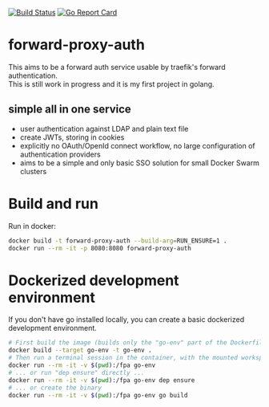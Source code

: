 [![Build Status](https://travis-ci.org/kekru/forward-proxy-auth.svg?branch=master)](https://travis-ci.org/kekru/forward-proxy-auth)
[![Go Report Card](https://goreportcard.com/badge/github.com/kekru/forward-proxy-auth)](https://goreportcard.com/report/github.com/kekru/forward-proxy-auth)

# forward-proxy-auth
This aims to be a forward auth service usable by traefik's forward authentication.  
This is still work in progress and it is my first project in golang.

## simple all in one service
+ user authentication against LDAP and plain text file
+ create JWTs, storing in cookies
+ explicitly no OAuth/OpenId connect workflow, no large configuration of authentication providers 
+ aims to be a simple and only basic SSO solution for small Docker Swarm clusters


# Build and run
Run in docker:  
```bash
docker build -t forward-proxy-auth --build-arg=RUN_ENSURE=1 .
docker run --rm -it -p 8080:8080 forward-proxy-auth
```

# Dockerized development environment
If you don't have go installed locally, you can create a basic dockerized development environment.  

```bash
# First build the image (builds only the "go-env" part of the Dockerfile)
docker build --target go-env -t go-env .
# Then run a terminal session in the container, with the mounted workspace ...
docker run --rm -it -v $(pwd):/fpa go-env
# ... or run "dep ensure" directly ...
docker run --rm -it -v $(pwd):/fpa go-env dep ensure
# ... or create the binary
docker run --rm -it -v $(pwd):/fpa go-env go build
```
